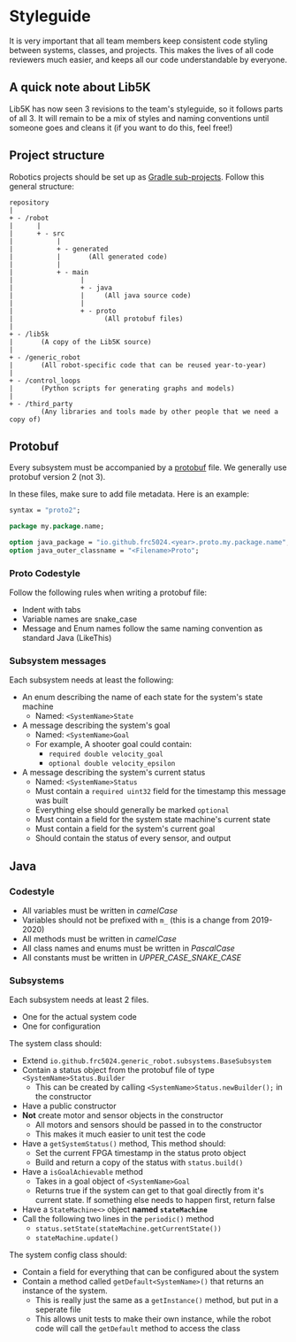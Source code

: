 # Styleguide

It is very important that all team members keep consistent code styling between systems, classes, 
and projects. This makes the lives of all code reviewers much easier, and keeps all our code 
understandable by everyone.

## A quick note about Lib5K

Lib5K has now seen 3 revisions to the team's styleguide, so it follows parts of all 3. It will remain to be a mix of styles and naming conventions until someone goes and cleans it (if you want to do this, feel free!)

## Project structure

Robotics projects should be set up as [Gradle sub-projects](https://docs.gradle.org/current/userguide/multi_project_builds.html). Follow this general structure:
```
repository
|
+ - /robot
|      |
|      + - src
|           |
|           + - generated 
|           |       (All generated code)
|           |
|           + - main
|                 |
|                 + - java
|                 |     (All java source code)
|                 |
|                 + - proto
|                       (All protobuf files)
|
+ - /lib5k
|       (A copy of the Lib5K source)
|
+ - /generic_robot
|       (All robot-specific code that can be reused year-to-year)
|
+ - /control_loops
|       (Python scripts for generating graphs and models)
|
+ - /third_party
        (Any libraries and tools made by other people that we need a copy of)
```

## Protobuf

Every subsystem must be accompanied by a [protobuf](https://developers.google.com/protocol-buffers) file. We generally use protobuf version 2 (not 3).

In these files, make sure to add file metadata. Here is an example:
```protobuf
syntax = "proto2";

package my.package.name;

option java_package = "io.github.frc5024.<year>.proto.my.package.name";
option java_outer_classname = "<Filename>Proto";
```

### Proto Codestyle

Follow the following rules when writing a protobuf file:

 - Indent with tabs
 - Variable names are snake_case
 - Message and Enum names follow the same naming convention as standard Java (LikeThis)

### Subsystem messages

Each subsystem needs at least the following:

 - An enum describing the name of each state for the system's state machine
   - Named: `<SystemName>State`
 - A message describing the system's goal 
   - Named: `<SystemName>Goal`
   - For example, A shooter goal could contain:
     - `required double velocity_goal`
     - `optional double velocity_epsilon`
 - A message describing the system's current status
   - Named: `<SystemName>Status`
   - Must contain a `required uint32` field for the timestamp this message was built
   - Everything else should generally be marked `optional`
   - Must contain a field for the system state machine's current state
   - Must contain a field for the system's current goal
   - Should contain the status of every sensor, and output

## Java

### Codestyle

 - All variables must be written in *camelCase* 
 - Variables should not be prefixed with `m_` (this is a change from 2019-2020)
 - All methods must be written in *camelCase*
 - All class names and enums must be written in *PascalCase*
 - All constants must be written in *UPPER_CASE_SNAKE_CASE*

### Subsystems

Each subsystem needs at least 2 files.
 - One for the actual system code
 - One for configuration

The system class should:
 - Extend `io.github.frc5024.generic_robot.subsystems.BaseSubsystem`
 - Contain a status object from the protobuf file of type `<SystemName>Status.Builder`
   - This can be created by calling `<SystemName>Status.newBuilder();` in the constructor
 - Have a public constructor
 - **Not** create motor and sensor objects in the constructor
   - All motors and sensors should be passed in to the constructor
   - This makes it much easier to unit test the code
 - Have a `getSystemStatus()` method, This method should:
   - Set the current FPGA timestamp in the status proto object 
   - Build and return a copy of the status with `status.build()`
 - Have a `isGoalAchievable` method
   - Takes in a goal object of `<SystemName>Goal`
   - Returns true if the system can get to that goal directly from it's current state. If something else needs to happen first, return false
 - Have a `StateMachine<>` object **named `stateMachine`**
 - Call the following two lines in the `periodic()` method
   - `status.setState(stateMachine.getCurrentState())`
   - `stateMachine.update()`

The system config class should:
 - Contain a field for everything that can be configured about the system
 - Contain a method called `getDefault<SystemName>()` that returns an instance of the system. 
   - This is really just the same as a `getInstance()` method, but put in a seperate file
   - This allows unit tests to make their own instance, while the robot code will call the `getDefault` method to access the class